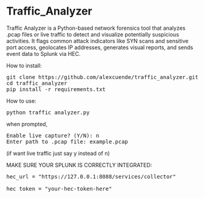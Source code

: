 # Traffic_Analyzer

Traffic Analyzer is a Python-based network forensics tool that analyzes .pcap files or live traffic to detect and visualize potentially suspicious activities. It flags common attack indicators like SYN scans and sensitive port access, geolocates IP addresses, generates visual reports, and sends event data to Splunk via HEC.

How to install:

<pre>git clone https://github.com/alexcuende/traffic_analyzer.git 
cd traffic_analyzer 
pip install -r requirements.txt </pre>

How to use:
<pre>python traffic_analyzer.py</pre>

when prompted, 
<pre>Enable live capture? (Y/N): n
Enter path to .pcap file: example.pcap
</pre>
(if want live traffic just say y instead of n)

MAKE SURE YOUR SPLUNK IS CORRECTLY INTEGRATED:

<pre>hec_url = "https://127.0.0.1:8088/services/collector"

hec_token = "your-hec-token-here"</pre>
